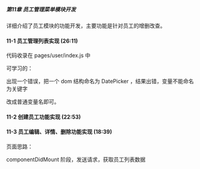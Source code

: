 ##### 第11章 员工管理菜单模块开发

详细介绍了员工模块的功能开发，主要功能是针对员工的增删改查。

#### 11-1 员工管理列表实现 (26:11)

代码收录在  pages/user/index.js 中

可学习的：

出现一个错误，把一个 dom 结构命名为 DatePicker ，结果出错，变量不能命名为关键字

改成普通变量名即可。



#### 11-2 创建员工功能实现 (22:53)

#### 11-3 员工编辑、详情、删除功能实现 (18:39)



页面思路：

componentDidMount 阶段，发送请求，获取员工列表数据



